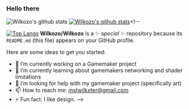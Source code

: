 ### Hello there

![Wilkozo's github stats](https://github-readme-stats.vercel.app/api?username=Wilkozo&show_icons=true&theme=onedark)
[![Wilkozo's github stats](https://github-readme-stats.vercel.app/api?username=Wilkozo)](https://github.com/Wilkozo/github-readme-stats)<!--

[![Top Langs](https://github-readme-stats.vercel.app/api/top-langs/?username=Wilkozo&layout=compact)](https://github.com/Wilkozo/github-readme-stats)
**Wilkozo/Wilkozo** is a ✨ _special_ ✨ repository because its `README.md` (this file) appears on your GitHub profile.

Here are some ideas to get you started:

- 🔭 I’m currently working on a Gamemaker project
- 🌱 I’m currently learning about gamemakers networking and shader limitations
- 🤔 I’m looking for help with my gamemaker project (specifically art)
- 📫 How to reach me: mstwilkxter@gmail.com
- ⚡ Fun fact: I like design.
-->
